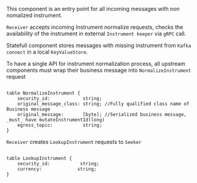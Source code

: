 This component is an entry point for all incoming messages with non nomalized instrument.

`Receiver` accepts incoming Instrument normalize requests, checks the availability of the instrument in external `Instrument keeper` via `gRPC` call.

Statefull component stores messages with missing instrument from `Kafka connect` in a local `KeyValueStore`. 

To have a single API for instrument normalization process, all upstream components must wrap their business message into `NormalizeInstrument` request

```flatbuffers

table NormalizeInstrument {
    security_id:            string;
    original_message_class: string; //Fully qualified class name of Business message
    original_message:       [byte]; //Serialized business message, _must_ have mutateInstrumentId(long)
    egress_topic:           string;
}

```

`Receiver` creates `LookupInstrument` requests to `Seeker`

```flatbuffers

table LookupInstrument {
    security_id:           string;
    currency:             string;
}

```